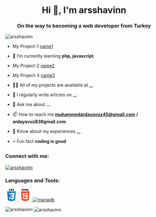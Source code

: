 <h1 align="center">Hi 👋, I'm arsshavinn</h1>
<h3 align="center">On the way to becoming a web developer from Turkey</h3>

<p align="left"> <img src="https://komarev.com/ghpvc/?username=arsshavinn&label=Profile%20views&color=0e75b6&style=flat" alt="arsshavinn" /> </p>

- My Project-1 [name1](link1)

- 🌱 I’m currently learning **php, javascript**

- My Project-2 [name2](link2)

- My Project-3 [name3](link3)

- 👨‍💻 All of my projects are available at [...](...)

- 📝 I regularly write articles on [...](...)

- 💬 Ask me about **...**

- 📫 How to reach me **muhammedardayavuz45@gmail.com / ardayavuz838gmail.com**

- 📄 Know about my experiences [...](...)

- ⚡ Fun fact **coding is good**

<h3 align="left">Connect with me:</h3>
<p align="left">
<a href="https://instagram.com/arsshavinn" target="blank"><img align="center" src="https://raw.githubusercontent.com/rahuldkjain/github-profile-readme-generator/master/src/images/icons/Social/instagram.svg" alt="arsshavinn" height="30" width="40" /></a>
</p>

<h3 align="left">Languages and Tools:</h3>
<p align="left"> <a href="https://www.w3schools.com/css/" target="_blank" rel="noreferrer"> <img src="https://raw.githubusercontent.com/devicons/devicon/master/icons/css3/css3-original-wordmark.svg" alt="css3" width="40" height="40"/> </a> <a href="https://www.w3.org/html/" target="_blank" rel="noreferrer"> <img src="https://raw.githubusercontent.com/devicons/devicon/master/icons/html5/html5-original-wordmark.svg" alt="html5" width="40" height="40"/> </a> <a href="https://mariadb.org/" target="_blank" rel="noreferrer"> <img src="https://www.vectorlogo.zone/logos/mariadb/mariadb-icon.svg" alt="mariadb" width="40" height="40"/> </a> </p>

<p><img align="left" src="https://github-readme-stats.vercel.app/api/top-langs?username=arsshavinn&show_icons=true&locale=en&layout=compact" alt="arsshavinn" /></p>

<p>&nbsp;<img align="center" src="https://github-readme-stats.vercel.app/api?username=arsshavinn&show_icons=true&locale=en" alt="arsshavinn" /></p>
